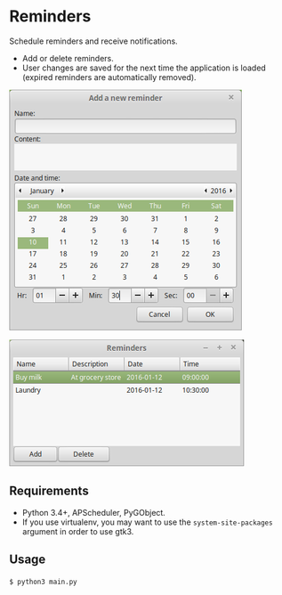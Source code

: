 # Reminders

Schedule reminders and receive notifications.
- Add or delete reminders.
- User changes are saved for the next time the application is loaded (expired reminders are automatically removed).

![Add a new reminder](https://raw.githubusercontent.com/saturnths/reminders/master/screenshots/add.png)

![List of reminders](https://raw.githubusercontent.com/saturnths/reminders/master/screenshots/list.png)

## Requirements
- Python 3.4+, APScheduler, PyGObject.
- If you use virtualenv, you may want to use the `system-site-packages` argument in order to use gtk3.

## Usage
`$ python3 main.py`
